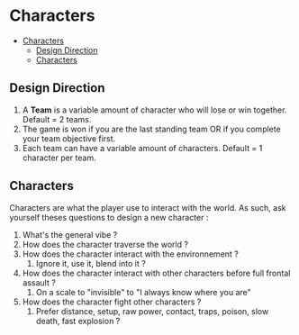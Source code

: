 # Characters

- [Characters](#characters)
  - [Design Direction](#design-direction)
  - [Characters](#characters-1)

## Design Direction

1. A **Team** is a variable amount of character who will lose or win together. Default = 2 teams.
2. The game is won if you are the last standing team OR if you complete your team objective first.
3. Each team can have a variable amount of characters. Default = 1 character per team.

## Characters

Characters are what the player use to interact with the world. As such, ask yourself theses questions to design a new character :

1. What's the general vibe ?
2. How does the character traverse the world ?
3. How does the character interact with the environnement ?
   1. Ignore it, use it, blend into it ?
4. How does the character interact with other characters before full frontal assault ?
   1. On a scale to "invisible" to "I always know where you are"
5. How does the character fight other characters ?
   1. Prefer distance, setup, raw power, contact, traps, poison, slow death, fast explosion ?